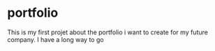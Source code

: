# portfolio
This is my first projet about the portfolio i want to create for my future company. I have a long way to go
